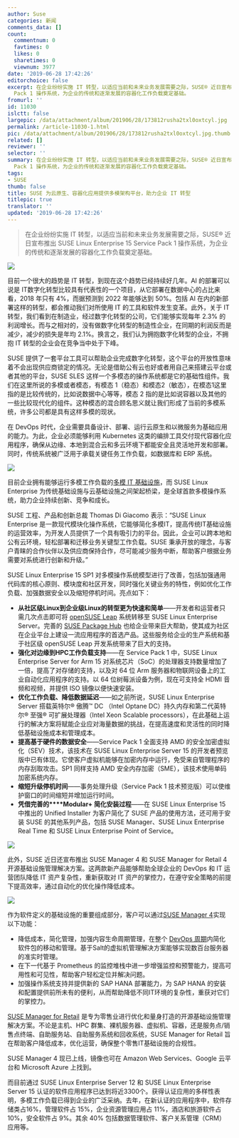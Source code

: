 ```yaml
---
author: Suse
categories: 新闻
comments_data: []
count:
  commentnum: 0
  favtimes: 0
  likes: 0
  sharetimes: 0
  viewnum: 3977
date: '2019-06-28 17:42:26'
editorchoice: false
excerpt: 在企业纷纷实施 IT 转型，以适应当前和未来业务发展需要之际，SUSE® 近日宣布推出 SUSE Linux Enterprise 15 Service
  Pack 1 操作系统，为企业的传统和逐渐发展的容器化工作负载奠定基础。
fromurl: ''
id: 11030
islctt: false
largepic: /data/attachment/album/201906/28/173812rusha2txl0oxtcyl.jpg
permalink: /article-11030-1.html
pic: /data/attachment/album/201906/28/173812rusha2txl0oxtcyl.jpg.thumb.jpg
related: []
reviewer: ''
selector: ''
summary: 在企业纷纷实施 IT 转型，以适应当前和未来业务发展需要之际，SUSE® 近日宣布推出 SUSE Linux Enterprise 15 Service
  Pack 1 操作系统，为企业的传统和逐渐发展的容器化工作负载奠定基础。
tags:
- SUSE
thumb: false
title: SUSE 为云原生、容器化应用提供多模架构平台，助力企业 IT 转型
titlepic: true
translator: ''
updated: '2019-06-28 17:42:26'
---
```



> 
> 在企业纷纷实施 IT 转型，以适应当前和未来业务发展需要之际，SUSE® 近日宣布推出 SUSE Linux Enterprise 15 Service Pack 1 操作系统，为企业的传统和逐渐发展的容器化工作负载奠定基础。
> 
> 
> 


![](/data/attachment/album/201906/28/173812rusha2txl0oxtcyl.jpg)


目前一个很大的趋势是 IT 转型，到现在这个趋势已经持续好几年。AI 的部署可以说是 IT数字化转型比较具有代表性的一个项目，从它部署在数据中心的占比来看，2018 年只有 4%，而据预测到 2022 年能够达到 50%。包括 AI 在内的新部署这样的转型，都会推动我们对所使用 IT 的工具和软件发生变革。此外，关于 IT 转型，我们看到在制造业，经过数字化转型的公司，它们能够实现每年 2.3% 的利润增长。而与之相对的，没有做数字化转型的制造性企业，在同期的利润反而是减少，减少的损失是年均 2.1%。换言之，我们认为拥抱数字化转型的企业，不拥抱 IT 转型的企业会在竞争当中处于下峰。


SUSE 提供了一套平台工具可以帮助企业完成数字化转型，这个平台的开放性意味着不会出现供应商锁定的情况。无论是借助公有云也好或者用自己来搭建云平台或者其他的平台，SUSE SLES 这样一个多模态的操作系统都是它的基础性组件。我们在这里所说的多模或者模态，有模态 1（稳态）和模态2（敏态），在模态1这里指的是比较传统的，比如说数据中心等等，模态 2 指的是比如说容器以及其他的一些比较现代化的组件。这种模态的混合顾名思义就让我们形成了当前的多模系统，许多公司都是具有这样多模的现状。


在 DevOps 时代，企业需要具备设计、部署、运行云原生和以微服务为基础应用的能力。为此，企业必须能够利用 Kubernetes 这类的编排工具交付现代容器化应用程序，确保从边缘、本地到混合云和多云环境下都能安全且灵活地开发和部署。同时，传统系统被广泛用于承载关键任务工作负载，如数据库和 ERP 系统。


![](/data/attachment/album/201906/28/173847a4bs1wltjzwtl9ca.jpg)


目前企业拥有能够运行多模工作负载的[多模 IT 基础设施](https://www.suse.com/c/the-rise-of-multimodal-it-and-what-it-means-to-you/)，而 SUSE Linux Enterprise 为传统基础设施与云基础设施之间架起桥梁，是全球首款多模操作系统，助力企业持续创新、竞争和成长。 


SUSE 工程、产品和创新总裁 Thomas Di Giacomo 表示：“SUSE Linux Enterprise 是一款现代模块化操作系统，它能够简化多模IT，提高传统IT基础设施的运营效率，为开发人员提供了一个具有吸引力的平台。因此，企业可以跨本地和公有云环境，轻松部署和迁移业务关键型工作负载。SUSE 秉承开放的理念，与客户青睐的合作伙伴以及供应商保持合作，尽可能减少服务中断，帮助客户根据业务需要对系统进行创新和升级。” 


SUSE Linux Enterprise 15 SP1 对多模操作系统模型进行了改善，包括加强通用代码库的核心原则、模块度和社区开发，同时强化关键业务的特性，例如优化工作负载、加强数据安全以及缩短停机时间。亮点如下：


* **从社区级****Linux****到企业级****Linux****的转型更为快速和简单**——开发者和运营者只需几次点击即可将 [openSUSE Leap](https://www.opensuse.org/) 系统转移至 SUSE Linux Enterprise Server。完善的 [SUSE Package Hub](https://packagehub.suse.com/) 也给企业带来巨大帮助，使其成为社区在企业平台上建设一流应用程序的首选产品。这些服务给企业的生产系统和基于社区级 openSUSE Leap 开发系统带来了巨大的支持。
* **强化对边缘到****HPC****工作负载支持**——在 Service Pack 1 中，SUSE Linux Enterprise Server for Arm 15 对系统芯片（SoC）的处理器支持数量增加了一倍，提高了对存储的支持，以及对 64 位 Arm 服务器和物联网设备上的工业自动化应用程序的支持。以 64 位树莓派设备为例，现在可支持全 HDMI 音频和视频，并提供 ISO 镜像以便快速安装。
* **优化工作负载、降低数据延迟**——如之前所说，SUSE Linux Enterprise Server 搭载英特尔® 傲腾™ DC （Intel Optane DC）持久内存和第二代英特尔® 至强® 可扩展处理器（Intel Xeon Scalable processors），在此基础上运行的解决方案将赋能企业应对海量数据的挑战，在提高速度和灵活性的同时降低基础设施成本和管理成本。
* **提高基于硬件的数据安全**——Service Pack 1 全面支持 AMD 的安全加密虚拟化（SEV）技术，该技术在 SUSE Linux Enterprise Server 15 的开发者预览版中已有体现。它使客户虚拟机能够在加密内存中运行，免受来自管理程序的内存刮取攻击。SP1 同样支持 AMD 安全内存加密（SME），该技术使用单码加密系统内存。
* **缩短升级停机时间**——事务处理升级（Service Pack 1 技术预览版）可以使维护窗口的时间缩短并增加运行时间。
* **凭借完善的****Modular+** **简化安装过程**——在 SUSE Linux Enterprise 15 中推出的 Unified Installer 为客户简化了 SUSE 产品的使用方法，还可用于安装 SUSE 的其他系列产品，包括 SUSE Manager、SUSE Linux Enterprise Real Time 和 SUSE Linux Enterprise Point of Service。


![](/data/attachment/album/201906/28/174043rmdzne9oe3cd9d39.jpg)


此外，SUSE 近日还宣布推出 SUSE Manager 4 和 SUSE Manager for Retail 4 开源基础设施管理解决方案。这两款新产品能够帮助全球企业的 DevOps 和 IT 运营团队降低 IT 资产复杂性，重新获取对 IT 资产的掌控力，在遵守安全策略的前提下提高效率，通过自动化的优化操作降低成本。


![](/data/attachment/album/201906/28/174111dvdjsnjxvxxaoggw.jpg)


作为软件定义的基础设施的重要组成部分，客户可以通过[SUSE Manager 4](https://www.suse.com/products/suse-manager/)实现以下功能：


* 降低成本，简化管理，加强内容生命周期管理，在整个 [DevOps 周期](https://susedefines.suse.com/definition/devops/)内简化软件包的移动和管理。基于Salt的虚拟机管理解决方案能够实现数百台服务器的准实时管理。
* 在下一代基于 Prometheus 的监控堆栈中进一步增强监控和预警能力，提高可用性和可见性，帮助客户轻松定位并解决问题。
* 加强操作系统支持并提供新的 SAP HANA 部署能力，为 SAP HANA 的安装和配置提供前所未有的便利，从而帮助降低不同IT环境的复杂性，重获对它们的掌控力。


[SUSE Manager for Retail](https://www.suse.com/products/suse-manager-retail/) 是专为零售业进行优化和量身打造的开源基础设施管理解决方案。不论是主机、HPC 群集、裸机服务器、虚拟机、容器，还是服务点/销售点终端、自助服务站、自助服务系统和回收系统，SUSE Manager for Retail 旨在帮助客户降低成本，优化运营，确保整个零售IT基础设施的合规性。


SUSE Manager 4 现已上线，镜像也可在 Amazon Web Services、Google 云平台和 Microsoft Azure 上找到。


而目前通过 SUSE Linux Enterprise Server 12 和 SUSE Linux Enterprise Server 15 认证的软件应用程序已达到将近3300个。获得认证应用的多样性表明，多模工作负载已得到企业的广泛采纳。去年，在新认证的应用程序中，软件存储类占16%，管理软件占 15%，企业资源管理应用占 11%，酒店和旅游软件占 10%，安全软件占 9%。其余 40% 包括数据管理软件、客户关系管理（CRM）应用等。